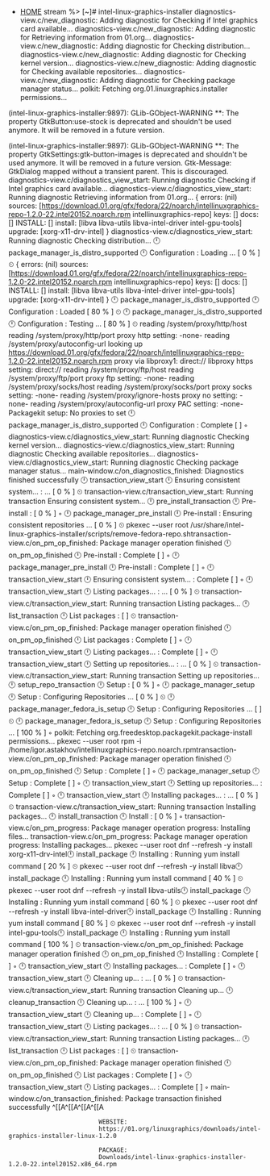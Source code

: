 - [HOME](../../../)
 stream %> [~]# intel-linux-graphics-installer
 diagnostics-view.c/new_diagnostic: Adding diagnostic for Checking if Intel graphics card available...
 diagnostics-view.c/new_diagnostic: Adding diagnostic for Retrieving information from 01.org...
 diagnostics-view.c/new_diagnostic: Adding diagnostic for Checking distribution...
 diagnostics-view.c/new_diagnostic: Adding diagnostic for Checking kernel version...
 diagnostics-view.c/new_diagnostic: Adding diagnostic for Checking available repositories...
 diagnostics-view.c/new_diagnostic: Adding diagnostic for Checking package manager status...
 polkit: Fetching org.01.linuxgraphics.installer permissions...

 (intel-linux-graphics-installer:9897): GLib-GObject-WARNING **: The property GtkButton:use-stock is deprecated and shouldn't be used anymore. It will be removed in a future version.

 (intel-linux-graphics-installer:9897): GLib-GObject-WARNING **: The property GtkSettings:gtk-button-images is deprecated and shouldn't be used anymore. It will be removed in a future version.
 Gtk-Message: GtkDialog mapped without a transient parent. This is discouraged.
 diagnostics-view.c/diagnostics_view_start: Running diagnostic Checking if Intel graphics card available...
 diagnostics-view.c/diagnostics_view_start: Running diagnostic Retrieving information from 01.org...
 {
   errors: (nil)
     sources: [https://download.01.org/gfx/fedora/22/noarch/intellinuxgraphics-repo-1.2.0-22.intel20152.noarch.rpm intellinuxgraphics-repo]
       keys: []
         docs: []
           INSTALL: []
             install: [libva libva-utils libva-intel-driver intel-gpu-tools]
               upgrade: [xorg-x11-drv-intel]
               }
               diagnostics-view.c/diagnostics_view_start: Running diagnostic Checking distribution...
               🕛 package_manager_is_distro_supported
               🕛 Configuration : Loading …  [   0 % ] ⏲
               {
                 errors: (nil)
                   sources: [https://download.01.org/gfx/fedora/22/noarch/intellinuxgraphics-repo-1.2.0-22.intel20152.noarch.rpm intellinuxgraphics-repo]
                     keys: []
                       docs: []
                         INSTALL: []
                           install: [libva libva-utils libva-intel-driver intel-gpu-tools]
                             upgrade: [xorg-x11-drv-intel]
                             }
                             🕛 package_manager_is_distro_supported
                             🕛 Configuration : Loaded  [  80 % ] ⏲
                             🕛 package_manager_is_distro_supported
                             🕛 Configuration : Testing …  [  80 % ] ⏲
                             reading /system/proxy/http/host
                             reading /system/proxy/http/port
                             proxy http setting: -none-
                             reading /system/proxy/autoconfig-url
                             looking up https://download.01.org/gfx/fedora/22/noarch/intellinuxgraphics-repo-1.2.0-22.intel20152.noarch.rpm proxy via libproxy1: direct://
                             libproxy https setting: direct://
                             reading /system/proxy/ftp/host
                             reading /system/proxy/ftp/port
                             proxy ftp setting: -none-
                             reading /system/proxy/socks/host
                             reading /system/proxy/socks/port
                             proxy socks setting: -none-
                             reading /system/proxy/ignore-hosts
                             proxy no setting: -none-
                             reading /system/proxy/autoconfig-url
                             proxy PAC setting: -none-
                             Packagekit setup: No proxies to set
                             🕛 package_manager_is_distro_supported
                             🕛 Configuration : Complete  [  ] ◦
                             diagnostics-view.c/diagnostics_view_start: Running diagnostic Checking kernel version...
                             diagnostics-view.c/diagnostics_view_start: Running diagnostic Checking available repositories...
                             diagnostics-view.c/diagnostics_view_start: Running diagnostic Checking package manager status...
                             main-window.c/on_diagnostics_finished: Diagnostics finished successfully
                             🕛 transaction_view_start
                             🕛 Ensuring consistent system... : …  [   0 % ] ⏲
                             transaction-view.c/transaction_view_start: Running transaction Ensuring consistent system...
                             🕛 pre_install_transaction
                             🕛 Pre-install :   [   0 % ] ◦
                             🕛 package_manager_pre_install
                             🕛 Pre-install : Ensuring consistent repositories …  [   0 % ] ⏲
                             pkexec --user root /usr/share/intel-linux-graphics-installer/scripts/remove-fedora-repo.shtransaction-view.c/on_pm_op_finished: Package manager operation finished
                             🕛 on_pm_op_finished
                             🕛 Pre-install : Complete  [  ] ◦
                             🕛 package_manager_pre_install
                             🕛 Pre-install : Complete  [  ] ◦
                             🕛 transaction_view_start
                             🕛 Ensuring consistent system... : Complete  [  ] ◦
                             🕛 transaction_view_start
                             🕛 Listing packages... : …  [   0 % ] ⏲
                             transaction-view.c/transaction_view_start: Running transaction Listing packages...
                             🕛 list_transaction
                             🕛 List packages :   [  ] ⏲
                             transaction-view.c/on_pm_op_finished: Package manager operation finished
                             🕛 on_pm_op_finished
                             🕛 List packages : Complete  [  ] ◦
                             🕛 transaction_view_start
                             🕛 Listing packages... : Complete  [  ] ◦
                             🕛 transaction_view_start
                             🕛 Setting up repositories... : …  [   0 % ] ⏲
                             transaction-view.c/transaction_view_start: Running transaction Setting up repositories...
                             🕛 setup_repo_transaction
                             🕛 Setup :   [   0 % ] ◦
                             🕛 package_manager_setup
                             🕛 Setup : Configuring Repositories …  [   0 % ] ⏲
                             🕛 package_manager_fedora_is_setup
                             🕛 Setup : Configuring Repositories …  [  ] ⏲
                             🕛 package_manager_fedora_is_setup
                             🕛 Setup : Configuring Repositories …  [ 100 % ] ◦
                             polkit: Fetching org.freedesktop.packagekit.package-install permissions...
                             pkexec --user root rpm -i /home/igor.astakhov/intellinuxgraphics-repo.noarch.rpmtransaction-view.c/on_pm_op_finished: Package manager operation finished
                             🕛 on_pm_op_finished
                             🕛 Setup : Complete  [  ] ◦
                             🕛 package_manager_setup
                             🕛 Setup : Complete  [  ] ◦
                             🕛 transaction_view_start
                             🕛 Setting up repositories... : Complete  [  ] ◦
                             🕛 transaction_view_start
                             🕛 Installing packages... : …  [   0 % ] ⏲
                             transaction-view.c/transaction_view_start: Running transaction Installing packages...
                             🕛 install_transaction
                             🕛 Install :   [   0 % ] ◦
                             transaction-view.c/on_pm_progress: Package manager operation progress: Installing files...
                             transaction-view.c/on_pm_progress: Package manager operation progress: Installing packages...
                             pkexec --user root dnf --refresh -y install xorg-x11-drv-intel🕛 install_package
                             🕛 Installing : Running yum install command  [  20 % ] ⏲
                             pkexec --user root dnf --refresh -y install libva🕛 install_package
                             🕛 Installing : Running yum install command  [  40 % ] ⏲
                             pkexec --user root dnf --refresh -y install libva-utils🕛 install_package
                             🕛 Installing : Running yum install command  [  60 % ] ⏲
                             pkexec --user root dnf --refresh -y install libva-intel-driver🕛 install_package
                             🕛 Installing : Running yum install command  [  80 % ] ⏲
                             pkexec --user root dnf --refresh -y install intel-gpu-tools🕛 install_package
                             🕛 Installing : Running yum install command  [ 100 % ] ⏲
                             transaction-view.c/on_pm_op_finished: Package manager operation finished
                             🕛 on_pm_op_finished
                             🕛 Installing : Complete  [  ] ◦
                             🕛 transaction_view_start
                             🕛 Installing packages... : Complete  [  ] ◦
                             🕛 transaction_view_start
                             🕛 Cleaning up... : …  [   0 % ] ⏲
                             transaction-view.c/transaction_view_start: Running transaction Cleaning up...
                             🕛 cleanup_transaction
                             🕛 Cleaning up... : …  [ 100 % ] ◦
                             🕛 transaction_view_start
                             🕛 Cleaning up... : Complete  [  ] ◦
                             🕛 transaction_view_start
                             🕛 Listing packages... : …  [   0 % ] ⏲
                             transaction-view.c/transaction_view_start: Running transaction Listing packages...
                             🕛 list_transaction
                             🕛 List packages :   [  ] ⏲
                             transaction-view.c/on_pm_op_finished: Package manager operation finished
                             🕛 on_pm_op_finished
                             🕛 List packages : Complete  [  ] ◦
                             🕛 transaction_view_start
                             🕛 Listing packages... : Complete  [  ] ◦
                             main-window.c/on_transaction_finished: Package transaction finished successfully
                             ^[[A^[[A^[[A^[[A

                             WEBSITE:
                             https://01.org/linuxgraphics/downloads/intel-graphics-installer-linux-1.2.0

                             PACKAGE:
                             Downloads/intel-linux-graphics-installer-1.2.0-22.intel20152.x86_64.rpm

